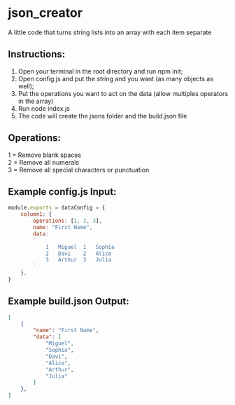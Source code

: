 # json_creator
A little code that turns string lists into an array with each item separate

## Instructions:
1. Open your terminal in the root directory and run npm init;
2. Open config.js and put the string and you want (as many objects as well);
3. Put the operations you want to act on the data (allow multiples operators in the array)
4. Run node index.js
5. The code will create the jsons folder and the build.json file

## Operations:
1 = Remove blank spaces <br>
2 = Remove all numerals <br>
3 = Remove all special characters or punctuation <br>

## Example config.js Input:
```javascript
module.exports = dataConfig = {
    column1: {
        operations: [1, 2, 3],
        name: "First Name",
        data:
        `
            1	Miguel	1	Sophia
            2	Davi	2	Alice
            3	Arthur	3	Julia
        `
    },
}
```
## Example build.json Output:
```json
[
    {
        "name": "First Name",
        "data": [
            "Miguel",
            "Sophia",
            "Davi",
            "Alice",
            "Arthur",
            "Julia"
        ]
    },
]
